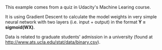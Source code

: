 This example comes from a quiz in Udacity's Machine Learing course.

It is using Gradient Descent to calculate the model weights in very simple neural network with two layers (i.e. input + output) in the format **Y = sigmoid(WX)**.

Data is related to graduate students' admission in a university (found at http://www.ats.ucla.edu/stat/data/binary.csv).

